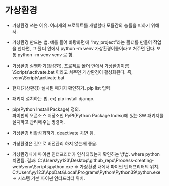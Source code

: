 # 가상환경

- 가상환경 쓰는 이유.
여러개의 프로젝트를 개발할때 모듈간의 충돌을 피하기 위해서.

- 가상환경 만드는 법.
예를 들어 바탕화면에 “my_project”라는 폴더를 만들어 작업을 한다면, 그 폴더 안에서 python -m venv 가상환경이름이라고 쳐주면 된다. 보통 python -m venv venv 로 함.

- 가상환경 실행하기(활성화).
프로젝트 폴더 안에서 가상환경이름\Scripts\activate.bat 이라고 쳐주면 가상환경이 활성화된다.
즉, venv\Scripts\activate.bat

- 현재(가상환경) 설치된 패기지 확인하기.
pip list 입력

- 패키지 설치하는 법.
ex) pip install django.

- pip(Python Install Package) 정의.   
파이썬의 오픈소스 저장소인 PyPI(Python Package Index)에 있는 SW 패키지를 설치하고 관리해주는 명령어.  

- 가상환경 비활성화하기.
deactivate 치면 됨.

- 가상환경은 깃으로 버전관리 하지 않는게 좋음.

- 가상환경내에 파이썬 인터프리터가 인식되있는지 확인하는 방법.
where python 치면됨.
결과:
C:\Users\yy123\Desktop\github_repo\Process-creating-web\venv\Scripts\python.exe => 가상환경 내에서 파이썬 인터프리터의 위치.
C:\Users\yy123\AppData\Local\Programs\Python\Python39\python.exe => 시스템 기본 파이썬 인터프리터 위치.